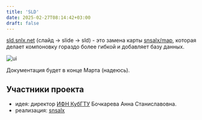 ```yaml
---
title: 'SLD'
date: 2025-02-27T08:14:42+03:00
draft: false
---
```


[sld.snlx.net](https://sld.snlx.net) (слайд -> slide -> sld) - это замена карты [snsalx/map](/map), которая делает компоновку гораздо более гибкой и добавляет базу данных.

![ui](/sld-ru.png)

Документация будет в конце Марта (надеюсь).

## Участники проекта
- идея: директор [ИФН КубГТУ](https://kubstu.ru/s-651) Бочкарева Анна Станиславовна.
- реализация: [snsalx](https://github.com/snsalx)
